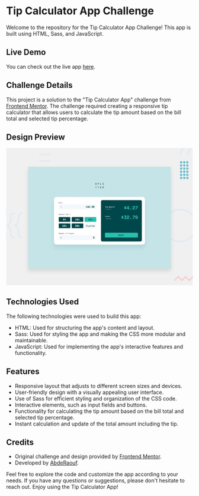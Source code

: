 # Tip Calculator App Challenge

Welcome to the repository for the Tip Calculator App Challenge! This app is built using HTML, Sass, and JavaScript.

## Live Demo

You can check out the live app [here](https://abdraoufx.github.io/frontEndMentor_Challenges/junior/tip_calc_app).

## Challenge Details

This project is a solution to the "Tip Calculator App" challenge from [Frontend Mentor](https://www.frontendmentor.io). The challenge required creating a responsive tip calculator that allows users to calculate the tip amount based on the bill total and selected tip percentage.

## Design Preview

![Design Preview](images/design_image.jpg "Design Preview")

## Technologies Used

The following technologies were used to build this app:

- HTML: Used for structuring the app's content and layout.
- Sass: Used for styling the app and making the CSS more modular and maintainable.
- JavaScript: Used for implementing the app's interactive features and functionality.

## Features

- Responsive layout that adjusts to different screen sizes and devices.
- User-friendly design with a visually appealing user interface.
- Use of Sass for efficient styling and organization of the CSS code.
- Interactive elements, such as input fields and buttons.
- Functionality for calculating the tip amount based on the bill total and selected tip percentage.
- Instant calculation and update of the total amount including the tip.

## Credits

- Original challenge and design provided by [Frontend Mentor](https://www.frontendmentor.io).
- Developed by [AbdeRaouf](https://github.com/abdraoufx).

Feel free to explore the code and customize the app according to your needs. If you have any questions or suggestions, please don't hesitate to reach out. Enjoy using the Tip Calculator App!
